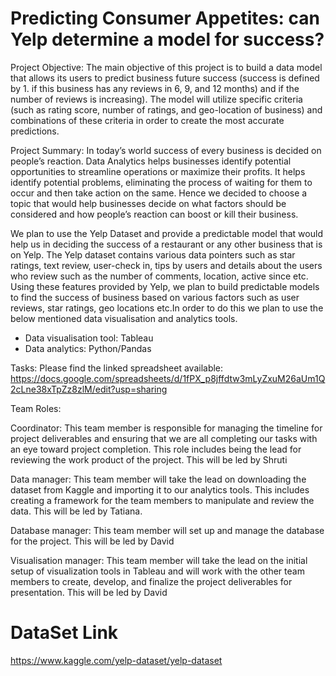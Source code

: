 # Predicting Consumer Appetites: can Yelp determine a model for success? 

Project Objective:
The main objective of this project is to build a data model that allows its users to predict business future success (success is defined by 1. if this business has any reviews in 6, 9, and 12 months) and if the number of reviews is increasing). The model will utilize specific criteria (such as rating score, number of ratings, and geo-location of business) and combinations of these criteria in order to create the most accurate predictions.

Project Summary: 
In today’s world success of every business is decided on people’s reaction. 
Data Analytics helps businesses identify potential opportunities to streamline operations or maximize their profits. It helps identify potential problems, eliminating the process of waiting for them to occur and then take action on the same. Hence we decided to choose a topic that would help businesses decide on what factors should be considered and how people’s reaction can boost or kill their business.  

We plan to use the Yelp Dataset and provide a predictable model that would help us in deciding the success of a restaurant or any other business that is on Yelp.
The Yelp dataset contains various data pointers such as star ratings, text review, user-check in, tips by users and details about the users who review such as the number of comments, location, active since etc. Using these features provided by Yelp, we plan to build predictable models to find the success of business based on various factors such as user reviews, star ratings, geo locations etc.In order to do this we plan to use the below mentioned data visualisation and analytics tools.

 - Data visualisation tool: Tableau
 - Data analytics: Python/Pandas

Tasks: 
Please find the linked spreadsheet available: https://docs.google.com/spreadsheets/d/1fPX_p8jffdtw3mLyZxuM26aUm1Q2cLne38xTpZz8zlM/edit?usp=sharing

Team Roles:

Coordinator: This team member is responsible for managing the timeline for project deliverables and ensuring that we are all completing our tasks with an eye toward project completion. This role includes being the lead for reviewing the work product of the project. This will be led by Shruti
 
Data manager: This team member will take the lead on downloading the dataset from Kaggle and importing it to our analytics tools. This includes creating a framework for the team members to manipulate and review the data. This will be led by Tatiana. 

Database manager: This team member will set up and manage the database for the project. This will be led by David

Visualisation manager: This team member will take the lead on the initial setup of visualization tools in Tableau and will work with the other team members to create, develop, and finalize the project deliverables for presentation. This will be led by David

# DataSet Link
https://www.kaggle.com/yelp-dataset/yelp-dataset
